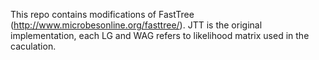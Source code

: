This repo contains modifications of FastTree (http://www.microbesonline.org/fasttree/). JTT is the original implementation, each LG and WAG refers to likelihood matrix used in the caculation.
